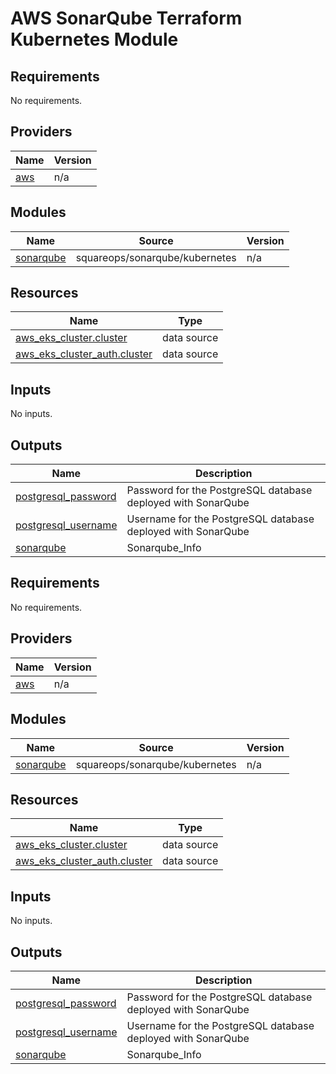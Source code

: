 # AWS SonarQube Terraform Kubernetes Module
<!-- BEGIN_TF_DOCS -->
## Requirements

No requirements.

## Providers

| Name | Version |
|------|---------|
| <a name="provider_aws"></a> [aws](#provider\_aws) | n/a |

## Modules

| Name | Source | Version |
|------|--------|---------|
| <a name="module_sonarqube"></a> [sonarqube](#module\_sonarqube) |  squareops/sonarqube/kubernetes | n/a |

## Resources

| Name | Type |
|------|------|
| [aws_eks_cluster.cluster](https://registry.terraform.io/providers/hashicorp/aws/latest/docs/data-sources/eks_cluster) | data source |
| [aws_eks_cluster_auth.cluster](https://registry.terraform.io/providers/hashicorp/aws/latest/docs/data-sources/eks_cluster_auth) | data source |

## Inputs

No inputs.

## Outputs

| Name | Description |
|------|-------------|
| <a name="output_postgresql_password"></a> [postgresql\_password](#output\_postgresql\_password) | Password for the PostgreSQL database deployed with SonarQube |
| <a name="output_postgresql_username"></a> [postgresql\_username](#output\_postgresql\_username) | Username for the PostgreSQL database deployed with SonarQube |
| <a name="output_sonarqube"></a> [sonarqube](#output\_sonarqube) | Sonarqube\_Info |
<!-- END_TF_DOCS -->
<!-- BEGINNING OF PRE-COMMIT-TERRAFORM DOCS HOOK -->
## Requirements

No requirements.

## Providers

| Name | Version |
|------|---------|
| <a name="provider_aws"></a> [aws](#provider\_aws) | n/a |

## Modules

| Name | Source | Version |
|------|--------|---------|
| <a name="module_sonarqube"></a> [sonarqube](#module\_sonarqube) |  squareops/sonarqube/kubernetes | n/a |

## Resources

| Name | Type |
|------|------|
| [aws_eks_cluster.cluster](https://registry.terraform.io/providers/hashicorp/aws/latest/docs/data-sources/eks_cluster) | data source |
| [aws_eks_cluster_auth.cluster](https://registry.terraform.io/providers/hashicorp/aws/latest/docs/data-sources/eks_cluster_auth) | data source |

## Inputs

No inputs.

## Outputs

| Name | Description |
|------|-------------|
| <a name="output_postgresql_password"></a> [postgresql\_password](#output\_postgresql\_password) | Password for the PostgreSQL database deployed with SonarQube |
| <a name="output_postgresql_username"></a> [postgresql\_username](#output\_postgresql\_username) | Username for the PostgreSQL database deployed with SonarQube |
| <a name="output_sonarqube"></a> [sonarqube](#output\_sonarqube) | Sonarqube\_Info |
<!-- END OF PRE-COMMIT-TERRAFORM DOCS HOOK -->
